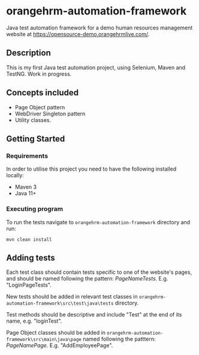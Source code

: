 # orangehrm-automation-framework

Java test automation framework for a demo human resources management website at https://opensource-demo.orangehrmlive.com/.

## Description

This is my first Java test automation project, using Selenium, Maven and TestNG. Work in progress.

## Concepts included

* Page Object pattern
* WebDriver Singleton pattern
* Utility classes.

## Getting Started

### Requirements

In order to utilise this project you need to have the following installed locally:

* Maven 3
* Java 11+

### Executing program

To run the tests navigate to `orangehrm-automation-framework` directory and run:
```
mvn clean install
```

## Adding tests

Each test class should contain tests specific to one of the website's pages, and should be named following the pattern: _PageNameTests_. E.g. "LoginPageTests".

New tests should be added in relevant test classes in `orangehrm-automation-framework\src\test\java\tests` directory.

Test methods should be descriptive and include "Test" at the end of its name, e.g. "loginTest".

Page Object classes should be added in `orangehrm-automation-framework\src\main\java\page` named following the patttern: _PageNamePage_. E.g. "AddEmployeePage".
